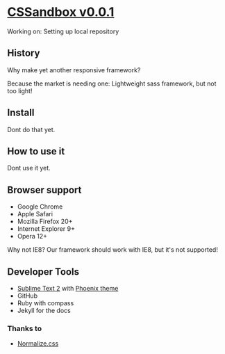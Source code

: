 # [CSSandbox v0.0.1](http://www.thepixelsandbox.com)

Working on: Setting up local repository


## History
Why make yet another responsive framework?

Because the market is needing one: Lightweight sass framework, but not too light!


## Install
Dont do that yet.


## How to use it
Dont use it yet.


## Browser support
* Google Chrome
* Apple Safari
* Mozilla Firefox 20+
* Internet Explorer 9+
* Opera 12+

Why not IE8? Our framework should work with IE8, but it's not supported!


## Developer Tools
* [Sublime Text 2](http://www.sublimetext.com/) with [Phoenix theme](https://github.com/netatoo/phoenix-theme)
* GitHub
* Ruby with compass
* Jekyll for the docs



### Thanks to
* [Normalize.css](https://github.com/necolas/normalize.css/)
